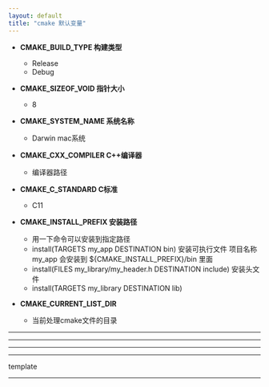 ```yaml
---
layout: default
title: "cmake 默认变量"
---
```

- **CMAKE_BUILD_TYPE    构建类型**
    - Release
    - Debug
- **CMAKE_SIZEOF_VOID 指针大小**
    - 8
- **CMAKE_SYSTEM_NAME 系统名称**
    - Darwin mac系统
- **CMAKE_CXX_COMPILER C++编译器**

    - 编译器路径
- **CMAKE_C_STANDARD  C标准**
    - C11
- **CMAKE_INSTALL_PREFIX 安装路径**
    -   用一下命令可以安装到指定路径
    -   install(TARGETS my_app DESTINATION bin) 安装可执行文件
        项目名称 my_app 会安装到 ${CMAKE_INSTALL_PREFIX}/bin 里面
    -   install(FILES my_library/my_header.h DESTINATION include) 安装头文件
    -   install(TARGETS my_library DESTINATION lib)
- **CMAKE_CURRENT_LIST_DIR**
    - 当前处理cmake文件的目录


---

---

---

---

template

- ---
